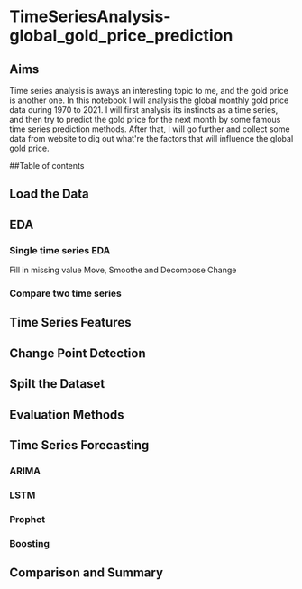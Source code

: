 # TimeSeriesAnalysis-global_gold_price_prediction

## Aims
Time series analysis is aways an interesting topic to me, and the gold price is another one. In this notebook I will analysis the global monthly gold price data during 1970 to 2021. I will first analysis its instincts as a time series, and then try to predict the gold price for the next month by some famous time series prediction methods. After that, I will go further and collect some data from website to dig out what're the factors that will influence the global gold price.

##Table of contents

## Load the Data
## EDA
### Single time series EDA
Fill in missing value
Move, Smoothe and Decompose
Change
### Compare two time series
## Time Series Features
## Change Point Detection
## Spilt the Dataset
## Evaluation Methods
## Time Series Forecasting
### ARIMA
### LSTM
### Prophet
### Boosting
## Comparison and Summary

